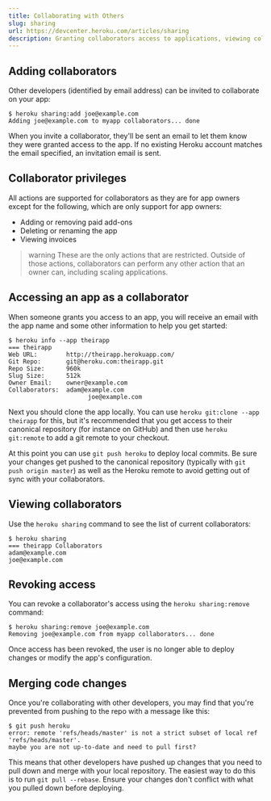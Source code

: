 ```yaml
---
title: Collaborating with Others
slug: sharing
url: https://devcenter.heroku.com/articles/sharing
description: Granting collaborators access to applications, viewing collaborators, and revoking access.
---
```


## Adding collaborators

Other developers (identified by email address) can be invited to collaborate on your app:

```term
$ heroku sharing:add joe@example.com
Adding joe@example.com to myapp collaborators... done
```

When you invite a collaborator, they'll be sent an email to let them know they were granted access
to the app. If no existing Heroku account matches the email specified, an invitation email is sent.


## Collaborator privileges

All actions are supported for collaborators as they are for app owners except for the following, which are only support for app owners:

* Adding or removing paid add-ons
* Deleting or renaming the app
* Viewing invoices

>warning
>These are the only actions that are restricted.  Outside of those actions, collaborators can perform any other action that an owner can, including scaling applications.

## Accessing an app as a collaborator

When someone grants you access to an app, you will receive an email with
the app name and some other information to help you get started:

```term
$ heroku info --app theirapp
=== theirapp
Web URL:        http://theirapp.herokuapp.com/
Git Repo:       git@heroku.com:theirapp.git
Repo Size:      960k
Slug Size:      512k
Owner Email:    owner@example.com
Collaborators:  adam@example.com 
                      joe@example.com
```

Next you should clone the app locally. You can use `heroku git:clone --app theirapp` for this, but it's recommended that you get access to their canonical repository (for instance on GitHub) and then use `heroku git:remote` to add a git remote to your checkout.

At this point you can use `git push heroku` to deploy local commits. Be sure your changes get pushed to the canonical repository (typically with `git push origin master`) as well as the Heroku remote to avoid getting out of sync with your collaborators.


## Viewing collaborators

Use the `heroku sharing` command to see the list of current collaborators:

```term
$ heroku sharing
=== theirapp Collaborators
adam@example.com
joe@example.com
```

## Revoking access

You can revoke a collaborator's access using the `heroku sharing:remove` command:

```term
$ heroku sharing:remove joe@example.com
Removing joe@example.com from myapp collaborators... done
```

Once access has been revoked, the user is no longer able to deploy changes or
modify the app's configuration.

## Merging code changes

Once you're collaborating with other developers, you may find that you're prevented from pushing to the repo with a message like this:

```term
$ git push heroku
error: remote 'refs/heads/master' is not a strict subset of local ref 'refs/heads/master'.
maybe you are not up-to-date and need to pull first?
```

This means that other developers have pushed up changes that you need to pull down and merge with your local repository. The easiest way to do this is to run `git pull --rebase`. Ensure your changes don't conflict with what you pulled down before deploying.